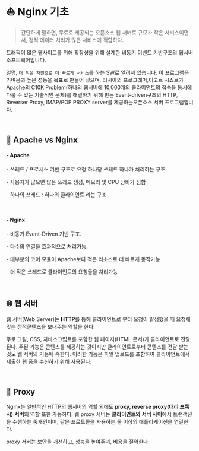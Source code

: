 # ⛵️ Nginx 기초

> 간단하게 말하면, 무료로 제공되는 오픈소스 웹 서버로 규모가 작은 서비스이면서, 정적 데이터 처리가 많은 서비스에 적합하다.

트래픽이 많은 웹사이트를 위해 확장성을 위해 설계한 비동기 이벤트 기반구조의 웹서버 소프트웨어입니다. 

일명, `더 적은 자원으로 더 빠르게 서비스`를 하는 SW로 알려져 있습니다. 이 프로그램은 가벼움과 높은 성능을 목표로 만들어 졌으며, 러시아의 프로그래머,이고르 시쇼브가 Apache의 C10K Problem(하나의 웹서버에 10,000개의 클라이언트의 접속을 동시에 다룰 수 있는 기술적인 문제)를 해결하기 위해 만든 Event-driven구조의 HTTP, Reverser Proxy, IMAP/POP PROXY server를 제공하는오픈소스 서버 프로그램입니다.

<br>



## 🥊 Apache vs Nginx

#### - Apache

\- 쓰레드 / 프로세스 기반 구조로 요청 하나당 쓰레드 하나가 처리하는 구조

\- 사용자가 많으면 많은 쓰레드 생성, 메모리 및 CPU 낭비가 심함

\- 하나의 쓰레드 : 하나의 클라이언트 라는 구조

<br>

#### - Nginx

\- 비동기 Event-Driven 기반 구조. 

\- 다수의 연결을 효과적으로 처리가능. 

\- 대부분의 코어 모듈이 Apache보다 적은 리소스로 더 빠르게 동작가능

\- 더 작은 쓰레드로 클라이언트의 요청들을 처리가능

<br>



## 🌐 웹 서버

웹 서버(Web Server)는 **HTTP**를 통해 클라이언트로 부터 요청이 발생했을 때 요청에 맞는 정적콘텐츠을 보내주는 역할을 한다.

주로 그림, CSS, 자바스크립트를 포함한 웹 페이지(HTML 문서)가 클라이언트로 전달된다.
주된 기능은 콘텐츠를 제공하는 것이지만 클라이언트로부터 콘텐츠를 전달 받는 것도 웹 서버의 기능에 속한다. 이러한 기능은 파일 업로드를 포함하여 클라이언트에서 제출한 웹 폼을 수신하기 위해 사용된다.

<br>

## 🔌 Proxy

Nginx는 일반적인 HTTP의 웹서버의 역할 외에도 **proxy, reverse proxy(대리 프록시)** **서버**의 역할 또한 가능하다. 웹 proxy 서버는 **클라이언트와 서버 사이**에서 트랜잭션을 수행하는 중개인이며, 같은 프로토콜을 사용하는 둘 이상의 애플리케이션을 연결한다.

proxy 서버는 보안을 개선하고, 성능을 높여주며, 비용을 절약한다. 